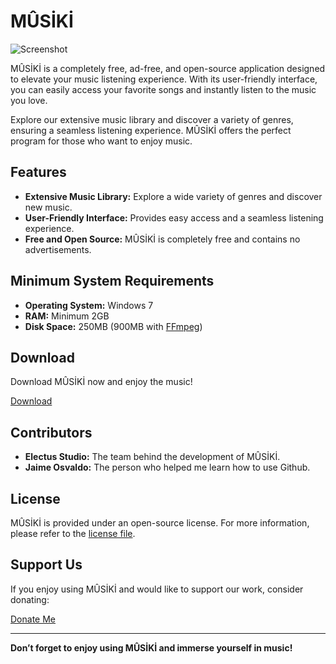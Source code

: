 # MÛSİKİ

![Screenshot](https://img.itch.zone/aW1hZ2UvMzAzNDE0Ni8xODI0NTgyOS5wbmc=/original/c%2FCbuh.png)

MÛSİKİ is a completely free, ad-free, and open-source application designed to elevate your music listening experience. With its user-friendly interface, you can easily access your favorite songs and instantly listen to the music you love.

Explore our extensive music library and discover a variety of genres, ensuring a seamless listening experience. MÛSİKİ offers the perfect program for those who want to enjoy music.

## Features

- **Extensive Music Library:** Explore a wide variety of genres and discover new music.
- **User-Friendly Interface:** Provides easy access and a seamless listening experience.
- **Free and Open Source:** MÛSİKİ is completely free and contains no advertisements.

## Minimum System Requirements

- **Operating System:** Windows 7
- **RAM:** Minimum 2GB
- **Disk Space:** 250MB (900MB with [FFmpeg](https://www.ffmpeg.org/))

## Download

Download MÛSİKİ now and enjoy the music!

[Download](https://electus-studio.itch.io/msk)

## Contributors

- **Electus Studio:** The team behind the development of MÛSİKİ.
- **Jaime Osvaldo:** The person who helped me learn how to use Github.

## License

MÛSİKİ is provided under an open-source license. For more information, please refer to the [license file](LICENSE.txt).

## Support Us

If you enjoy using MÛSİKİ and would like to support our work, consider donating:

[Donate Me](https://electus-studio.itch.io/msk/purchase)

---

**Don’t forget to enjoy using MÛSİKİ and immerse yourself in music!**
